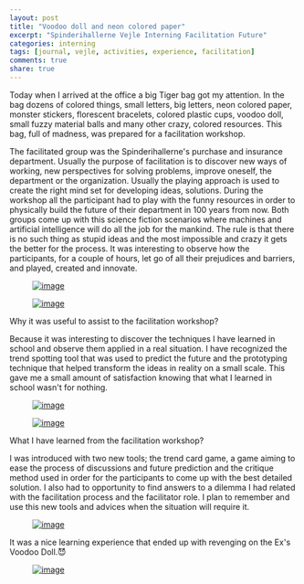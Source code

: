 ```yaml
---
layout: post
title: "Voodoo doll and neon colored paper"
excerpt: "Spinderihallerne Vejle Interning Facilitation Future"
categories: interning
tags: [journal, vejle, activities, experience, facilitation]
comments: true
share: true
---
```


Today when I arrived at the office a big Tiger bag got my attention. In the bag dozens of colored things, small letters, big letters, neon colored paper, monster stickers, florescent bracelets, colored plastic cups, voodoo doll, small fuzzy material balls and many other crazy, colored resources. This bag, full of madness, was prepared for a facilitation workshop.

 The facilitated group was the Spinderihallerne's purchase and insurance department. Usually the purpose of facilitation is to discover new ways of working, new perspectives for solving problems, improve oneself, the department or the organization. Usually the playing approach is used to create the right mind set for developing ideas, solutions. During the workshop all the participant had to play with the funny resources in order to physically build the future of their department in 100 years from now. Both groups come up with this science fiction scenarios where machines and artificial intelligence will do all the job for the mankind. The rule is that there is no such thing as stupid ideas and the most impossible and crazy it gets the better for the process. It was interesting to observe how the participants, for a couple of hours, let go of all their prejudices and barriers, and played, created and innovate.

 <figure>
 	<a href="{{site.url}}/images/interning/10-09-2015/11994242_896947383714438_88399420_n.jpg"><img src="{{site.url}}/images/interning/10-09-2015/11994242_896947383714438_88399420_n.jpg" alt="image"></a>
 </figure>

 <figure>
 	<a href="{{site.url}}/images/interning/10-09-2015/11850966_896947393714437_1689459727_n (1).jpg"><img src="{{site.url}}/images/interning/10-09-2015/11850966_896947393714437_1689459727_n (1).jpg" alt="image"></a>
 </figure>

Why it was useful to assist to the facilitation workshop?

Because it was interesting to discover the techniques I have learned in school and observe them applied in a real situation. I have recognized the trend spotting tool that was used to predict the future and the prototyping technique that helped transform the ideas in reality on a small scale. This gave me a small amount of satisfaction knowing that what I learned in school wasn't for nothing.

<figure>
	<a href="{{site.url}}/images/interning/10-09-2015/11998623_896947593714417_465724184_n.jpg"><img src="{{site.url}}/images/interning/10-09-2015/11998623_896947593714417_465724184_n.jpg" alt="image"></a>
</figure>

<figure>
	<a href="{{site.url}}/images/interning/10-09-2015/12016696_896947597047750_1589249363_n.jpg"><img src="{{site.url}}/images/interning/10-09-2015/12016696_896947597047750_1589249363_n.jpg" alt="image"></a>
</figure>

What I have learned from the facilitation workshop?

I was introduced with two new tools; the trend card game, a game aiming to ease the process of discussions and future prediction and the critique method used in order for the participants to come up with the best detailed solution. I also had to opportunity to find answers to a dilemma I had related with the facilitation process and the facilitator role.  I plan to remember and use this new tools and advices when the situation will require it.

<figure>
	<a href="{{site.url}}/images/interning/10-09-2015/11992582_896947407047769_680742025_n.jpg"><img src="{{site.url}}/images/interning/10-09-2015/11992582_896947407047769_680742025_n.jpg" alt="image"></a>
</figure>

It was a nice learning experience that ended up with revenging on the Ex's Voodoo Doll.:smiling_imp:

<figure>
	<a href="{{site.url}}/images/interning/10-09-2015/12007096_896947577047752_458762423_n.jpg"><img src="{{site.url}}/images/interning/10-09-2015/12007096_896947577047752_458762423_n.jpg" alt="image"></a>
</figure>
